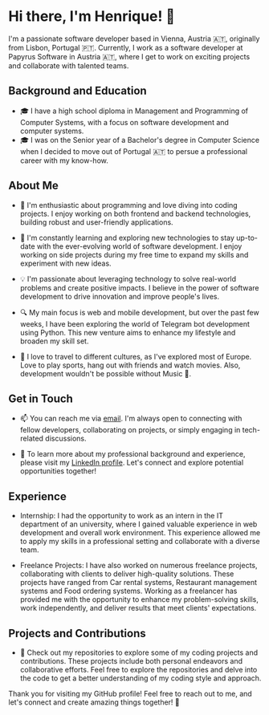 # Hi there, I'm Henrique! 👋

I'm a passionate software developer based in Vienna, Austria 🇦🇹, originally from Lisbon, Portugal 🇵🇹. Currently, I work as a software developer at Papyrus Software in Austria 🇦🇹, where I get to work on exciting projects and collaborate with talented teams.

## Background and Education

- 🎓 I have a high school diploma in Management and Programming of Computer Systems, with a focus on software development and computer systems.
- 🎓 I was on the Senior year of a Bachelor's degree in Computer Science when I decided to move out of Portugal 🇦🇹 to persue a professional career with my know-how.

## About Me

- 🔭 I'm enthusiastic about programming and love diving into coding projects. I enjoy working on both frontend and backend technologies, building robust and user-friendly applications.

- 🌱 I'm constantly learning and exploring new technologies to stay up-to-date with the ever-evolving world of software development. I enjoy working on side projects during my free time to expand my skills and experiment with new ideas.

- 💡 I'm passionate about leveraging technology to solve real-world problems and create positive impacts. I believe in the power of software development to drive innovation and improve people's lives.

- 🔍 My main focus is web and mobile development, but over the past few weeks, I have been exploring the world of Telegram bot development using Python. This new venture aims to enhance my lifestyle and broaden my skill set.

- 🎨 I love to travel to different cultures, as I've explored most of Europe. Love to play sports, hang out with friends and watch movies. Also, development wouldn't be possible without Music 🎵.

## Get in Touch

- 📫 You can reach me via [email](mailto:henriqueleote@outlook.com). I'm always open to connecting with fellow developers, collaborating on projects, or simply engaging in tech-related discussions.

- 💼 To learn more about my professional background and experience, please visit my [LinkedIn profile](https://www.linkedin.com/in/henriqueleote/). Let's connect and explore potential opportunities together!

## Experience

- Internship: I had the opportunity to work as an intern in the IT department of an university, where I gained valuable experience in web development and overall work environment. This experience allowed me to apply my skills in a professional setting and collaborate with a diverse team.

- Freelance Projects: I have also worked on numerous freelance projects, collaborating with clients to deliver high-quality solutions. These projects have ranged from Car rental systems, Restaurant management systems and Food ordering systems. Working as a freelancer has provided me with the opportunity to enhance my problem-solving skills, work independently, and deliver results that meet clients' expectations.

## Projects and Contributions

- 🚀 Check out my repositories to explore some of my coding projects and contributions. These projects include both personal endeavors and collaborative efforts. Feel free to explore the repositories and delve into the code to get a better understanding of my coding style and approach.


Thank you for visiting my GitHub profile! Feel free to reach out to me, and let's connect and create amazing things together! 🌟


<!--
**henriqueleote/henriqueleote** is a ✨ _special_ ✨ repository because its `README.md` (this file) appears on your GitHub profile.

Here are some ideas to get you started:

- 🔭 I’m currently working on ...
- 🌱 I’m currently learning ...
- 👯 I’m looking to collaborate on ...
- 🤔 I’m looking for help with ...
- 💬 Ask me about ...
- 📫 How to reach me: ...
- 😄 Pronouns: ...
- ⚡ Fun fact: ...
-->
